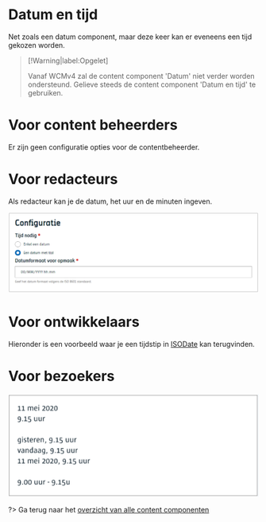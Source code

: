 # Datum en tijd
Net zoals een datum component, maar deze keer kan er eveneens een tijd gekozen worden.

> [!Warning|label:Opgelet]
>
> Vanaf WCMv4 zal de content component 'Datum' niet verder worden ondersteund. Gelieve steeds de content component 'Datum en tijd' te gebruiken. 

# Voor content beheerders
Er zijn geen configuratie opties voor de contentbeheerder.

# Voor redacteurs
Als redacteur kan je de datum, het uur en de minuten ingeven.

![Datum entijd config](../assets/datum-en-tijd-config.png)

# Voor ontwikkelaars
Hieronder is een voorbeeld waar je een tijdstip in [ISODate](https://www.iso.org/iso-8601-date-and-time-format.html) kan terugvinden.

# Voor bezoekers
![Datum en tijd bezoeker](../assets/datum-en-tijd-bezoeker.png)


?> Ga terug naar het [overzicht van alle content componenten](/redactie/content/inrichten-cc-standaard.md)